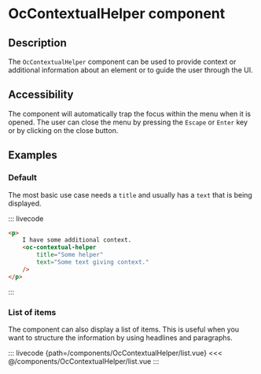# OcContextualHelper component

## Description

The `OcContextualHelper` component can be used to provide context or additional information about an element or to guide the user through the UI.

## Accessibility

The component will automatically trap the focus within the menu when it is opened. The user can close the menu by pressing the `Escape` or `Enter` key or by clicking on the close button.

## Examples

### Default

The most basic use case needs a `title` and usually has a `text` that is being displayed.

::: livecode
```html
<p>
	I have some additional context.
	<oc-contextual-helper
		title="Some helper"
		text="Some text giving context."
	/>
</p>
```
:::

### List of items

The component can also display a list of items. This is useful when you want to structure the information by using headlines and paragraphs.

::: livecode {path=/components/OcContextualHelper/list.vue}
<<< @/components/OcContextualHelper/list.vue
:::
